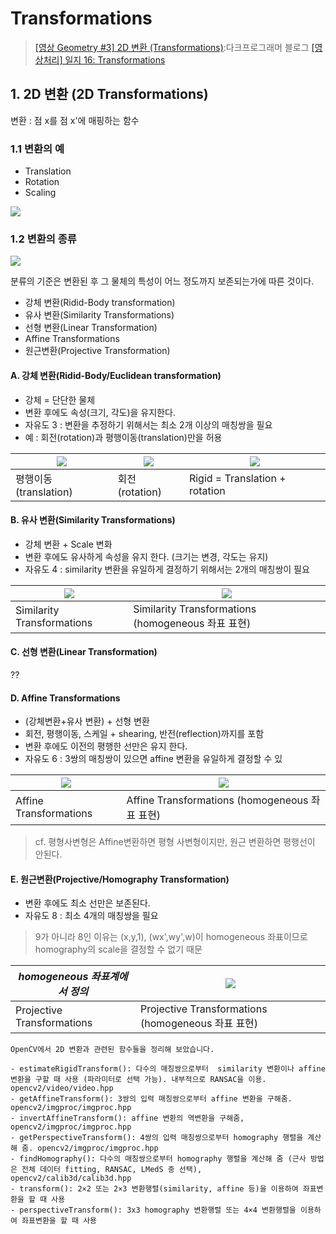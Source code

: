 # Transformations

> [[영상 Geometry #3] 2D 변환 (Transformations)](https://darkpgmr.tistory.com/79?category=460965):다크프로그래머 블로그 
> [[영상처리] 일지 16: Transformations](http://blog.daum.net/shksjy/228)

## 1. 2D 변환 (2D Transformations)


변환 : 점 x를 점 x'에 매핑하는 함수

### 1.1 변환의 예 
- Translation 
- Rotation 
- Scaling

![](https://i.imgur.com/VIk8stX.png)


### 1.2 변환의 종류 

![](https://i.imgur.com/awcWP5u.png)

분류의 기준은 변환된 후 그 물체의 특성이 어느 정도까지 보존되는가에 따른 것이다.
- 강체 변환(Ridid-Body transformation)
- 유사 변환(Similarity Transformations)
- 선형 변환(Linear Transformation)
- Affine Transformations
- 원근변환(Projective Transformation)

#### A. 강체 변환(Ridid-Body/Euclidean transformation)

- 강체 = 단단한 물체 
- 변환 후에도 속성(크기, 각도)을 유지한다.
- 자유도 3 : 변환을 추정하기 위해서는 최소 2개 이상의 매칭쌍을 필요
- 예 : 회전(rotation)과 평행이동(translation)만을 허용

|![](https://i.imgur.com/kHTiPA8.png)|![](https://i.imgur.com/BhIj6YR.png)|![](https://i.imgur.com/cO4kh8Z.png)|
|-|-|-|
|평행이동(translation)|회전(rotation)|Rigid = Translation + rotation|

 
#### B. 유사 변환(Similarity Transformations)

- 강체 변환 + Scale 변화
- 변환 후에도 유사하게 속성을 유지 한다. (크기는 변경, 각도는 유지)
- 자유도 4 : similarity 변환을 유일하게 결정하기 위해서는 2개의 매칭쌍이 필요

|![](https://i.imgur.com/tyNrZHS.png)|![](https://i.imgur.com/XQVz4m8.png)|
|-|-|
|Similarity Transformations |Similarity Transformations (homogeneous 좌표 표현)|

#### C. 선형 변환(Linear Transformation)


??


#### D. Affine Transformations

- (강체변환+유사 변환) + 선형 변환
- 회전, 평행이동, 스케일 + shearing, 반전(reflection)까지를 포함
- 변환 후에도 이전의 평행한 선만은 유지 한다.  
- 자유도 6 : 3쌍의 매칭쌍이 있으면 affine 변환을 유일하게 결정할 수 있

|![](https://i.imgur.com/GTkN5X7.png)|![](https://i.imgur.com/jlw9HRm.png)|
|-|-|
|Affine Transformations |Affine Transformations (homogeneous 좌표 표현)|

> cf. 평형사변형은 Affine변환하면 평형 사변형이지만, 원근 변환하면 평행선이 안된다. 



#### E. 원근변환(Projective/Homography Transformation) 

- 변환 후에도 최소 선만은 보존된다. 
- 자유도 8 : 최소 4개의 매칭쌍을 필요 

> 9가 아니라 8인 이유는 (x,y,1), (wx',wy',w)이 homogeneous 좌표이므로 homography의 scale을 결정할 수 없기 때문



|_homogeneous 좌표계에서 정의_|![](https://i.imgur.com/Jq2zgPO.png)|
|-|-|
|Projective Transformations |Projective Transformations (homogeneous 좌표 표현)|



```
OpenCV에서 2D 변환과 관련된 함수들을 정리해 보았습니다.

- estimateRigidTransform(): 다수의 매칭쌍으로부터  similarity 변환이나 affine 변환을 구할 때 사용 (파라미터로 선택 가능). 내부적으로 RANSAC을 이용. opencv2/video/video.hpp
- getAffineTransform(): 3쌍의 입력 매칭쌍으로부터 affine 변환을 구해줌. opencv2/imgproc/imgproc.hpp
- invertAffineTransform(): affine 변환의 역변환을 구해줌, opencv2/imgproc/imgproc.hpp
- getPerspectiveTransform(): 4쌍의 입력 매칭쌍으로부터 homography 행렬을 계산해 줌. opencv2/imgproc/imgproc.hpp
- findHomography(): 다수의 매칭쌍으로부터 homography 행렬을 계산해 줌 (근사 방법은 전체 데이터 fitting, RANSAC, LMedS 중 선택), opencv2/calib3d/calib3d.hpp
- transform(): 2×2 또는 2×3 변환행렬(similarity, affine 등)을 이용하여 좌표변환을 할 때 사용
- perspectiveTransform(): 3x3 homography 변환행렬 또는 4×4 변환행렬을 이용하여 좌표변환을 할 때 사용
```

